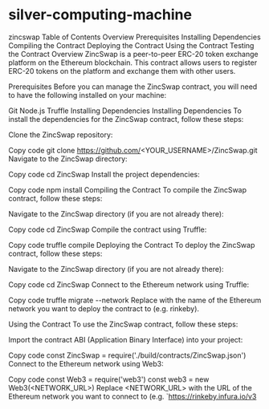 # silver-computing-machine
zincswap
Table of Contents
Overview
Prerequisites
Installing Dependencies
Compiling the Contract
Deploying the Contract
Using the Contract
Testing the Contract
Overview
ZincSwap is a peer-to-peer ERC-20 token exchange platform on the Ethereum blockchain. This contract allows users to register ERC-20 tokens on the platform and exchange them with other users.

Prerequisites
Before you can manage the ZincSwap contract, you will need to have the following installed on your machine:

Git
Node.js
Truffle
Installing Dependencies
Installing Dependencies
To install the dependencies for the ZincSwap contract, follow these steps:

Clone the ZincSwap repository:

Copy code
git clone https://github.com/<YOUR_USERNAME>/ZincSwap.git
Navigate to the ZincSwap directory:

Copy code
cd ZincSwap
Install the project dependencies:

Copy code
npm install
Compiling the Contract
To compile the ZincSwap contract, follow these steps:

Navigate to the ZincSwap directory (if you are not already there):

Copy code
cd ZincSwap
Compile the contract using Truffle:

Copy code
truffle compile
Deploying the Contract
To deploy the ZincSwap contract, follow these steps:

Navigate to the ZincSwap directory (if you are not already there):

Copy code
cd ZincSwap
Connect to the Ethereum network using Truffle:

Copy code
truffle migrate --network <NETWORK>
Replace <NETWORK> with the name of the Ethereum network you want to deploy the contract to (e.g. rinkeby).

Using the Contract
To use the ZincSwap contract, follow these steps:

Import the contract ABI (Application Binary Interface) into your project:

Copy code
const ZincSwap = require('./build/contracts/ZincSwap.json')
Connect to the Ethereum network using Web3:

Copy code
const Web3 = require('web3')
const web3 = new Web3(<NETWORK_URL>)
Replace <NETWORK_URL> with the URL of the Ethereum network you want to connect to (e.g. `https://rinkeby.infura.io/v3
